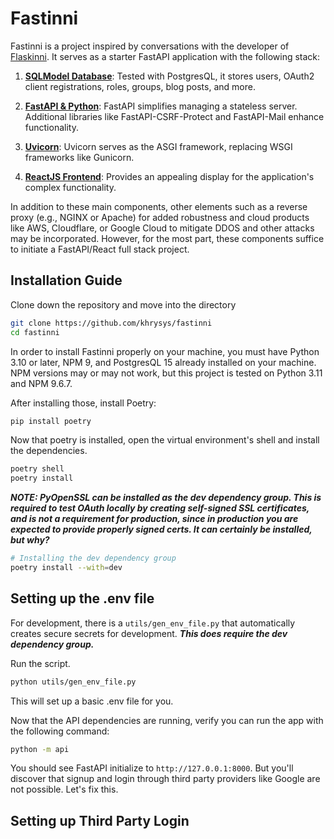 # Fastinni

Fastinni is a project inspired by conversations with the developer of [Flaskinni](https://github.com/dadiletta/flaskinni). It serves as a starter FastAPI application with the following stack:

1. **[SQLModel Database](https://sqlmodel.tiangolo.com/)**: Tested with PostgresQL, it stores users, OAuth2 client registrations, roles, groups, blog posts, and more.

2. **[FastAPI & Python](https://fastapi.tiangolo.com/)**: FastAPI simplifies managing a stateless server. Additional libraries like FastAPI-CSRF-Protect and FastAPI-Mail enhance functionality.

3. **[Uvicorn](https://www.uvicorn.org/)**: Uvicorn serves as the ASGI framework, replacing WSGI frameworks like Gunicorn.

4. **[ReactJS Frontend](https://react.dev/)**: Provides an appealing display for the application's complex functionality.

In addition to these main components, other elements such as a reverse proxy (e.g., NGINX or Apache) for added robustness and cloud products like AWS, Cloudflare, or Google Cloud to mitigate DDOS and other attacks may be incorporated. However, for the most part, these components suffice to initiate a FastAPI/React full stack project.

## Installation Guide

Clone down the repository and move into the directory

```sh
git clone https://github.com/khrysys/fastinni
cd fastinni
```

In order to install Fastinni properly on your machine, you must have Python 3.10 or later, NPM 9, and PostgresQL 15 already installed on your machine. NPM versions may or may not work, but this project is tested on Python 3.11 and NPM 9.6.7. 

After installing those, install Poetry:

```sh
pip install poetry
```

Now that poetry is installed, open the virtual environment's shell and install the dependencies.

```sh
poetry shell
poetry install
```

***NOTE: PyOpenSSL can be installed as the dev dependency group. This is required to test OAuth locally by creating self-signed SSL certificates, and is not a requirement for production, since in production you are expected to provide properly signed certs. It can certainly be installed, but why?***

```sh
# Installing the dev dependency group
poetry install --with=dev
```


## Setting up the .env file

For development, there is a `utils/gen_env_file.py` that automatically creates secure secrets for development. ***This does require the dev dependency group.***

Run the script.

```sh
python utils/gen_env_file.py
```

This will set up a basic .env file for you.

Now that the API dependencies are running, verify you can run the app with the following command:

```sh
python -m api
```

You should see FastAPI initialize to `http://127.0.0.1:8000`. But you'll discover that signup and login through third party providers like Google are not possible. Let's fix this. 

## Setting up Third Party Login